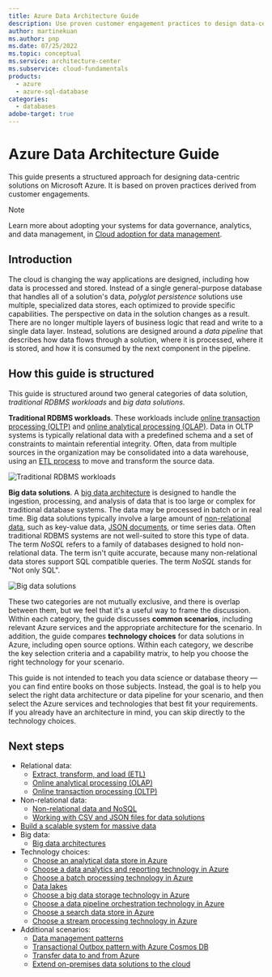 ```yaml
---
title: Azure Data Architecture Guide
description: Use proven customer engagement practices to design data-centric Azure solutions for traditional relational database workloads and big data architectures.
author: martinekuan
ms.author: pnp
ms.date: 07/25/2022
ms.topic: conceptual
ms.service: architecture-center
ms.subservice: cloud-fundamentals
products:
  - azure
  - azure-sql-database
categories:
  - databases
adobe-target: true
---
```


# Azure Data Architecture Guide

This guide presents a structured approach for designing data-centric solutions on Microsoft Azure. It is based on proven practices derived from customer engagements.

> [!NOTE]
> Learn more about adopting your systems for data governance, analytics, and data management, in [Cloud adoption for data management](/azure/cloud-adoption-framework/scenarios/data-management).

## Introduction

The cloud is changing the way applications are designed, including how data is processed and stored. Instead of a single general-purpose database that handles all of a solution's data, _polyglot persistence_ solutions use multiple, specialized data stores, each optimized to provide specific capabilities. The perspective on data in the solution changes as a result. There are no longer multiple layers of business logic that read and write to a single data layer. Instead, solutions are designed around a *data pipeline* that describes how data flows through a solution, where it is processed, where it is stored, and how it is consumed by the next component in the pipeline.

## How this guide is structured

This guide is structured around two general categories of data solution, *traditional RDBMS workloads* and *big data solutions*.

**Traditional RDBMS workloads**. These workloads include [online transaction processing (OLTP)](/azure/architecture/data-guide/relational-data/online-transaction-processing) and [online analytical processing (OLAP)](/azure/architecture/data-guide/relational-data/online-analytical-processing). Data in OLTP systems is typically relational data with a predefined schema and a set of constraints to maintain referential integrity. Often, data from multiple sources in the organization may be consolidated into a data warehouse, using an [ETL process](/azure/architecture/data-guide/relational-data/etl) to move and transform the source data.

![Traditional RDBMS workloads](./images/guide-rdbms.svg)

**Big data solutions**. A [big data architecture](/azure/architecture/data-guide/big-data/) is designed to handle the ingestion, processing, and analysis of data that is too large or complex for traditional database systems. The data may be processed in batch or in real time. Big data solutions typically involve a large amount of [non-relational data](/azure/architecture/data-guide/big-data/non-relational-data), such as key-value data, [JSON documents](/azure/architecture/data-guide/scenarios/csv-and-json), or time series data. Often traditional RDBMS systems are not well-suited to store this type of data. The term *NoSQL* refers to a family of databases designed to hold non-relational data. The term isn't quite accurate, because many non-relational data stores support SQL compatible queries. The term *NoSQL* stands for "Not only SQL".

![Big data solutions](./images/guide-big-data.svg)

These two categories are not mutually exclusive, and there is overlap between them, but we feel that it's a useful way to frame the discussion. Within each category, the guide discusses **common scenarios**, including relevant Azure services and the appropriate architecture for the scenario. In addition, the guide compares **technology choices** for data solutions in Azure, including open source options. Within each category, we describe the key selection criteria and a capability matrix, to help you choose the right technology for your scenario.

This guide is not intended to teach you data science or database theory &mdash; you can find entire books on those subjects. Instead, the goal is to help you select the right data architecture or data pipeline for your scenario, and then select the Azure services and technologies that best fit your requirements. If you already have an architecture in mind, you can skip directly to the technology choices.

## Next steps

* Relational data:
    * [Extract, transform, and load (ETL)](/azure/architecture/data-guide/relational-data/etl)
    * [Online analytical processing (OLAP)](/azure/architecture/data-guide/relational-data/online-analytical-processing)
    * [Online transaction processing (OLTP)](/azure/architecture/data-guide/relational-data/online-transaction-processing)
* Non-relational data:
    * [Non-relational data and NoSQL](/azure/architecture/data-guide/big-data/non-relational-data)
    * [Working with CSV and JSON files for data solutions](/azure/architecture/data-guide/scenarios/csv-and-json)
* [Build a scalable system for massive data](/azure/architecture/data-guide/scenarios/build-scalable-database-solutions-azure-services)
* Big data:
    * [Big data architectures](/azure/architecture/data-guide/big-data/)
* Technology choices:
    * [Choose an analytical data store in Azure](/azure/architecture/data-guide/technology-choices/analytical-data-stores)
    * [Choose a data analytics and reporting technology in Azure](/azure/architecture/data-guide/technology-choices/analysis-visualizations-reporting)
    * [Choose a batch processing technology in Azure](/azure/architecture/data-guide/technology-choices/batch-processing)
    * [Data lakes](/azure/architecture/data-guide/scenarios/data-lake)
    * [Choose a big data storage technology in Azure](/azure/architecture/data-guide/technology-choices/data-storage)
    * [Choose a data pipeline orchestration technology in Azure](/azure/architecture/data-guide/technology-choices/pipeline-orchestration-data-movement)
    * [Choose a search data store in Azure](/azure/architecture/data-guide/technology-choices/search-options)
    * [Choose a stream processing technology in Azure](/azure/architecture/data-guide/technology-choices/stream-processing)
* Additional scenarios:
    * [Data management patterns](/azure/architecture/patterns/category/data-management)
    * [Transactional Outbox pattern with Azure Cosmos DB](/azure/architecture/databases/guide/transactional-outbox-cosmos)
    * [Transfer data to and from Azure](/azure/architecture/data-guide/scenarios/data-transfer)
    * [Extend on-premises data solutions to the cloud](/azure/architecture/databases/guide/hybrid-on-premises-and-cloud)
